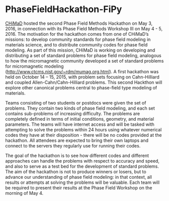 # PhaseFieldHackathon-FiPy

[CHiMaD](http://chimad.northwestern.edu/) hosted the second Phase Field Methods Hackathon on May 3, 2016, in connection with its Phase Field Methods Workshop III on May 4 - 5, 2016.  The motivation for the hackathon comes from one of CHiMaD’s missions: to develop community standards for phase field modeling in materials science, and to distribute community codes for phase field modeling. As part of this mission, CHiMaD is working on developing and distributing a set of standard problems for phase field modeling, analogous to how the micromagnetic community developed a set of standard problems for micromagnetic modeling (http://www.ctcms.nist.gov/~rdm/mumag.org.html). A first hackathon was held on October 14 – 15, 2015, with problem sets focusing on Cahn-Hilliard and coupled Allen-Cahn/Cahn-Hilliard problems. This second Hackthon will explore other canonical problems central to phase-field type modeling of materials.
 
Teams consisting of two students or postdocs were given the set of problems. They contain two kinds of phase field modeling, and each set contains sub-problems of increasing difficulty.  The problems are completely defined in terms of initial conditions, geometry, and material parameters. The teams will have internet access and will be tasked with attempting to solve the problems within 24 hours using whatever numerical codes they have at their disposition - there will be no codes provided at the hackathon.  All attendees are expected to bring their own laptops and connect to the servers they regularly use for running their codes.
 
The goal of the hackathon is to see how different codes and different approaches can handle the problems with respect to accuracy and speed, and also to serve as a test bed for the development of standard problems. The aim of the hackathon is not to produce winners or losers, but to advance our understanding of phase field modeling: in that context, all results or attempts at solving the problems will be valuable. Each team will be required to present their results at the Phase Field Workshop on the morning of May 4.

